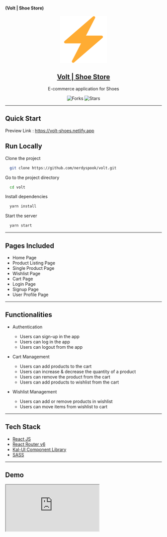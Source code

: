 #### (Volt | Shoe Store)

<div align="center">
  <img src="./public/icon.png" width="150" title="Volt Shoe Store Logo">

## [Volt | Shoe Store](https://volt-shoes.netlify.app/)

E-commerce application for Shoes

![Forks](https://img.shields.io/github/forks/nerdyspook/volt)
![Stars](https://img.shields.io/github/stars/nerdyspook/volt)

</div>

---

## Quick Start

Preview Link : https://volt-shoes.netlify.app

## Run Locally

Clone the project

```bash
  git clone https://github.com/nerdyspook/volt.git
```

Go to the project directory

```bash
  cd volt
```

Install dependencies

```bash
  yarn install
```

Start the server

```bash
  yarn start
```

---

## Pages Included

-   Home Page
-   Product Listing Page
-   Single Product Page
-   Wishlist Page
-   Cart Page
-   Login Page
-   Signup Page
-   User Profile Page

---

## Functionalities

-   Authentication

    -   Users can sign-up in the app
    -   Users can log in the app
    -   Users can logout from the app

-   Cart Management

    -   Users can add products to the cart
    -   Users can increase & decrease the quantity of a product
    -   Users can remove the product from the cart
    -   Users can add products to wishlist from the cart

-   Wishlist Management
    -   Users can add or remove products in wishlist
    -   Users can move items from wishlist to cart

---

## Tech Stack

-   [React JS](https://reactjs.org/)
-   [React Router v6](https://reactrouter.com/)
-   [Kal-UI Component Library](https://kal-ui.netlify.app/)
-   [SASS](https://sass-lang.com/)

---

## Demo

<iframe src="https://www.loom.com/share/b2f0ce8e969c41e3946249f65a3e7278" > </iframe>
